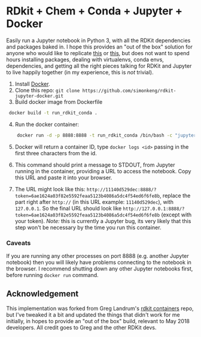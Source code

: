 # RDkit + Chem + Conda + Jupyter + Docker

Easily run a Jupyter notebook in Python 3, with all the RDKit dependencies and packages baked in. I hope this provides an "out of the box" solution for anyone who would like to replicate  [this](http://asteeves.github.io/blog/2015/01/12/molecules-in-rdkit/) or [this](https://github.com/rdkit/UGM_2016/blob/master/Notebooks/Brief%20Introduction.ipynb), but does not want to spend hours installing packages, dealing with virtualenvs, conda envs, dependencies, and getting all the right pieces talking for RDKit and Jupyter to live happily together (in my experience, this is _not_ trivial).

1. Install [Docker](https://www.docker.com/community-edition).
2. Clone this repo: `git clone https://github.com/simonkeng/rdkit-jupyter-docker.git`
3. Build docker image from Dockerfile

```bash
 docker build -t run_rdkit_conda .
```

4. Run the docker container:

```bash
    docker run -d -p 8888:8888 -t run_rdkit_conda /bin/bash -c "jupyter notebook --notebook-dir=/tmp --ip=* --allow-root"
```

5. Docker will return a container ID, type `docker logs <id>` passing in the first three characters from the id.

6. This command should print a message to STDOUT, from Jupyter running in the container, providing a URL to access the notebook. Copy this URL and paste it into your browser.

7. The URL might look like this: `http://11140d529dec:8888/?token=6ae1624a03f82e5592feaa5123b4086a5dc4f54ed6f6fe8b`, replace the part right after `http://` (in this URL example: `11140d529dec`), with `127.0.0.1`. So the final URL should look like `http://127.0.0.1:8888/?token=6ae1624a03f82e5592feaa5123b4086a5dc4f54ed6f6fe8b` (except with your token). _Note:_ this is currently a Jupyter bug, its very likely that this step won't be necessary by the time you run this container.

### Caveats
If you are running any other processes on port 8888 (e.g. another Jupyter notebook) then you will likely have problems connecting to the notebook in the browser. I recommend shutting down any other Jupyter notebooks first, before running `docker run` command.

## Acknowledgement

This implementation was forked from Greg Landrum's [rdkit containers](https://github.com/rdkit/rdkit_containers/tree/master/docker/run_conda3) repo, but I've tweaked it a bit and updated the things that didn't work for me initially, in hopes to provide an "out of the box" build, relevant to May 2018 developers. All credit goes to Greg and the other RDKit devs.

